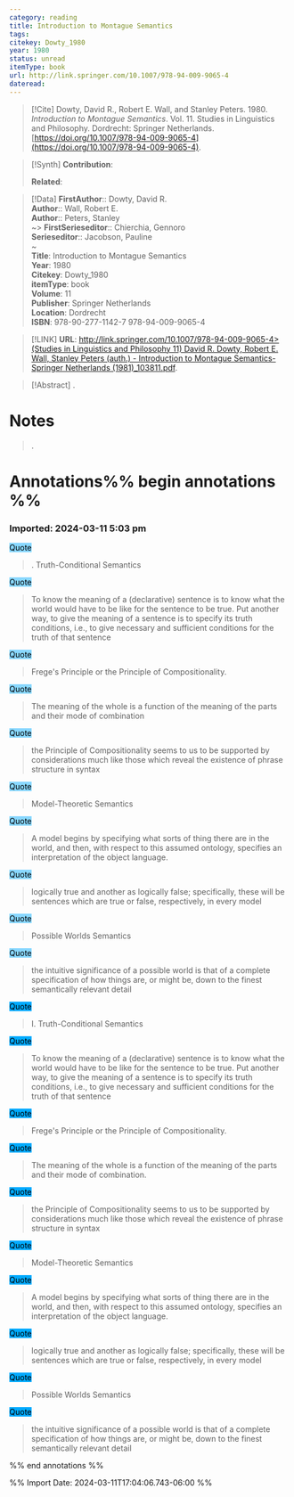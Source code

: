 ```yaml
---
category: reading
title: Introduction to Montague Semantics
tags: 
citekey: Dowty_1980
year: 1980
status: unread
itemType: book
url: http://link.springer.com/10.1007/978-94-009-9065-4
dateread:
---
```


> [!Cite]
> Dowty, David R., Robert E. Wall, and Stanley Peters. 1980. _Introduction to Montague Semantics_. Vol. 11. Studies in Linguistics and Philosophy. Dordrecht: Springer Netherlands. [https://doi.org/10.1007/978-94-009-9065-4](https://doi.org/10.1007/978-94-009-9065-4).

>[!Synth]
>**Contribution**: 
>
>**Related**: 
>

>[!Data]
> **FirstAuthor**:: Dowty, David R.  
> **Author**:: Wall, Robert E.  
> **Author**:: Peters, Stanley  
~> **FirstSerieseditor**:: Chierchia, Gennoro  
> **Serieseditor**:: Jacobson, Pauline  
~    
> **Title**: Introduction to Montague Semantics  
> **Year**: 1980   
> **Citekey**: Dowty_1980  
> **itemType**: book  
> **Volume**: 11  
> **Publisher**: Springer Netherlands  
> **Location**: Dordrecht  
> **ISBN**: 978-90-277-1142-7 978-94-009-9065-4    

> [!LINK] 
>**URL**: http://link.springer.com/10.1007/978-94-009-9065-4>
>  [(Studies in Linguistics and Philosophy 11) David R. Dowty, Robert E. Wall, Stanley Peters (auth.) - Introduction to Montague Semantics-Springer Netherlands (1981)_103811.pdf](file:///home/jpyamamoto/Zotero/storage/X9EC93IP/(Studies%20in%20Linguistics%20and%20Philosophy%2011)%20David%20R.%20Dowty,%20Robert%20E.%20Wall,%20Stanley%20Peters%20(auth.)%20-%20Introduction%20to%20Montague%20Semantics-Springer%20Netherlands%20(1981)_103811.pdf).



> [!Abstract]
>.
> 
# Notes
>.


# Annotations%% begin annotations %%



### Imported: 2024-03-11 5:03 pm



<mark style="background-color: #88d7ff">Quote</mark>
> . Truth-Conditional Semantics

<mark style="background-color: #88d7ff">Quote</mark>
> To know the meaning of a (declarative) sentence is to know what the world would have to be like for the sentence to be true. Put another way, to give the meaning of a sentence is to specify its truth conditions, i.e., to give necessary and sufficient conditions for the truth of that sentence

<mark style="background-color: #88d7ff">Quote</mark>
> Frege's Principle or the Principle of Compositionality.

<mark style="background-color: #88d7ff">Quote</mark>
> The meaning of the whole is a function of the meaning of the parts and their mode of combination

<mark style="background-color: #88d7ff">Quote</mark>
> the Principle of Compositionality seems to us to be supported by considerations much like those which reveal the existence of phrase structure in syntax

<mark style="background-color: #88d7ff">Quote</mark>
> Model-Theoretic Semantics

<mark style="background-color: #88d7ff">Quote</mark>
> A model begins by specifying what sorts of thing there are in the world, and then, with respect to this assumed ontology, specifies an interpretation of the object language.

<mark style="background-color: #88d7ff">Quote</mark>
> logically true and another as logically false; specifically, these will be sentences which are true or false, respectively, in every model

<mark style="background-color: #88d7ff">Quote</mark>
> Possible Worlds Semantics

<mark style="background-color: #88d7ff">Quote</mark>
> the intuitive significance of a possible world is that of a complete specification of how things are, or might be, down to the finest semantically relevant detail

<mark style="background-color: #00aaff">Quote</mark>
> I. Truth-Conditional Semantics

<mark style="background-color: #00aaff">Quote</mark>
> To know the meaning of a (declarative) sentence is to know what the world would have to be like for the sentence to be true. Put another way, to give the meaning of a sentence is to specify its truth conditions, i.e., to give necessary and sufficient conditions for the truth of that sentence

<mark style="background-color: #00aaff">Quote</mark>
> Frege's Principle or the Principle of Compositionality.

<mark style="background-color: #00aaff">Quote</mark>
> The meaning of the whole is a function of the meaning of the parts and their mode of combination.

<mark style="background-color: #00aaff">Quote</mark>
> the Principle of Compositionality seems to us to be supported by considerations much like those which reveal the existence of phrase structure in syntax

<mark style="background-color: #00aaff">Quote</mark>
> Model-Theoretic Semantics

<mark style="background-color: #00aaff">Quote</mark>
> A model begins by specifying what sorts of thing there are in the world, and then, with respect to this assumed ontology, specifies an interpretation of the object language.

<mark style="background-color: #00aaff">Quote</mark>
> logically true and another as logically false; specifically, these will be sentences which are true or false, respectively, in every model

<mark style="background-color: #00aaff">Quote</mark>
> Possible Worlds Semantics

<mark style="background-color: #00aaff">Quote</mark>
> the intuitive significance of a possible world is that of a complete specification of how things are, or might be, down to the finest semantically relevant detail


%% end annotations %%

%% Import Date: 2024-03-11T17:04:06.743-06:00 %%
